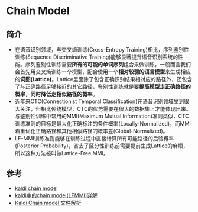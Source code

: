 # Chain Model
## 简介
- 在语音识别领域，与交叉熵训练(Cross-Entropy Training)相比，序列鉴别性训练(Sequence Discriminative Training)能够显著提升语音识别系统的性能。序列鉴别性训练需要**所有的可能的单词序列**组合来做训练，一般而言我们会首先用交叉熵训练一个模型，配合使用一个**相对较弱的语言模型**来生成相应的**词图(Lattice)**。Lattice里面除了包含正确识别结果相对应的路径外，还包含了与正确路径足够接近的其它路径，鉴别性训练就是要**提高模型走正确路径的概率，同时降低走相似路径的概率**。
- 近年来CTC(Connectionist Temporal Classification)在语音识别领域受到很大关注，但相比传统模型，CTC的优势需要在很大的数据集上才能体现出来。与鉴别性训练中常用的MMI(Maximum Mutual Information)准则类似，CTC训练准则的目标是最大化正确标注的条件概率(Locally-Normalized)，而MMI着重优化正确路径和其他相似路径的概率差(Global-Normalized)。
- LF-MMI训练准则能够在训练过程中直接计算所有可能路径的后验概率(Posterior Probability)，省去了区分性训练前需要提前生成Lattice的麻烦，所以这种方法被叫做Lattice-Free MMI。
## 参考
- [kaldi chain model][1]
- [kaldi中的chain model(LFMMI)详解][2]
- [Kaldi Chain model 文件解析][3]


[1]:https://liuyanfeier.github.io/2018/05/08/kaldi-chain-model/
[2]:https://zhuanlan.zhihu.com/p/65557682
[3]:https://www.jianshu.com/p/51278adfffde